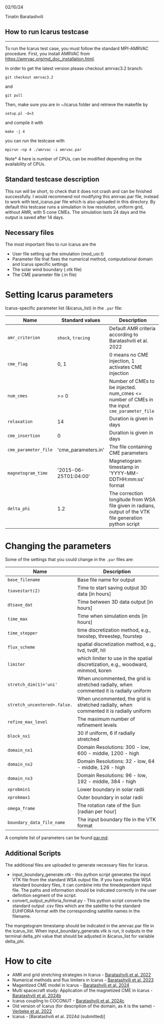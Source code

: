 02/10/24

Tinatin Baratashvili

## How to run Icarus testcase
----------------

To run the Icarus test case, you must follow the standard MPI-AMRVAC procedure. First, you install AMRVAC from https://amrvac.org/md_doc_installation.html.

In order to get the latest version please checkout amrvac3.2 branch:
```
git checkout amrvac3.2
```
and
```
git pull
```

Then, make sure you are in ~/icarus folder and retrieve the makefile by
```
setup.pl -d=3
```
and compile it with
```
make -j 4
```

you can run the testcase with
```
mpirun –np 4 ./amrvac -i amrvac.par
```
Note* 4 here is number of CPUs, can be modified depending on the availability of CPUs.


## Standard testcase description

This run will be short, to check that it does not crash and can be finished successfully. I would recommend not modifying this amrvac.par file, instead to work with test_icarus.par file which is also uploaded in this directory. By default this testcase runs a simulation in low resolution, uniform grid, without AMR, with 5 cone CMEs. The simulation lasts 24 days and the output is saved after 14 days.



## Necessary files
The most important files to run Icarus are the


- User file setting up the simulation (mod_usr.t)
- Parameter file that fixes the numerical method, computational domain and Icarus specific settings
- The solar wind boundary (.vtk file)
- The CME parameter file (.in file)

# Setting Icarus parameters

Icarus-specific parameter list (&icarus_list) in the `.par` file:

Name | Standard values | Description
---|---|---
`amr_criterion` |`shock`, `tracing` | Default AMR criteria according to Baratashvili et al. 2022
`cme_flag` |0, 1 | 0 means no CME injection, 1 activates CME injection
`num_cmes` | >= 0 |Number of CMEs to be injected. num_cmes <= number of CMEs in the input `cme_parameter_file`
`relaxation` | 14 | Duration is given in days
`cme_insertion` | 0 | Duration is given in days
`cme_parameter_file` | 'cme_parameters.in' | The file containing CME parameters
`magnetogram_time` |'2015-06-25T01:04:00' | Magnetogram timestamp in 'YYYY-MM-DDTHH:mm:ss' format
`delta_phi` | 1.2 | The correction longitude from WSA file given in radians, output of the VTK file generation python script


# Changing the parameters

Some of the settings that you could change in the `.par` files are:

Name | Description
---|---
`base_filename` | Base file name for output
`tsavestart(2)` | Time to start saving output 3D data [in hours]
`dtsave_dat` | Time between 3D data output [in hours]
`time_max` | Time when simulation ends [in hours]
`time_stepper` | time discretization method, e.g., twostep, threestep, fourstep
`flux_scheme` | spatial discretization method, e.g., tvd, tvdlf, hll
`limiter` | which limiter to use in the spatial discretization, e.g., woodward, minmod, koren
`stretch_dim(1)='uni'` | When uncommented, the grid is stretched radially, when commented it is radially uniform
`stretch_uncentered=.false.` | When uncommented, the grid is stretched radially, when commented it is radially uniform
`refine_max_level` | The maximum number of refinement levels
`block_nx1` | 30 if uniform, 6 if radially stretched
`domain_nx1` | Domain Resolutions: 300 - low, 600 - middle, 1200 - high
`domain_nx2` | Domain Resolutions: 32 - low, 64 - middle, 126 - high
`domain_nx3` | Domain Resolutions: 96 - low, 192 - middle, 384 - high
`xprobmin1`  | Lower boundary in solar radii
`xprobmax1` | Outer boundary in solar radii
`omega_frame` | The rotation rate of the Sun [radian per hour]
`boundary_data_file_name` | The input boundary file in the VTK format



A complete list of parameters can be found [par.md](par.md).


## Additional Scripts

The additional files are uploaded to generate necessary files for Icarus.

- input_boundary_generate.vtk - this python script generates the input VTK file from the standard WSA output file. If you have multiple WSA standard boundary files, it can combine into the timedependent input file. The paths and information should be indicated correctly in the user definition segment of the script.
- convert_output_euhforia_format.py - This python script converts the standard output .csv files which are the satellite to the standard EUHFORIA format with the corresponding satellite names in the filename.



The mangetogram timestamp should be indicated in the amrvac.par file in the icarus_list. When input_boundary_generate.vtk is run, it outputs in the terminal delta_phi value that should be adjusted in &icarus_list for variable delta_phi.



# How to cite
- AMR and grid stretching strategies in Icarus - [Baratashvili et al. 2022](https://ui.adsabs.harvard.edu/abs/2022A%26A...667A.133B/abstract)
- Numerical methods and flux limiters in Icarus - [Baratashvili et al. 2023](https://ui.adsabs.harvard.edu/abs/2023SunGe..15...49B/abstract)
- Magentized CME model in Icarus - [Baratashvili et al. 2024](https://ui.adsabs.harvard.edu/abs/2024A%26A...683A..81B/abstract)
- Multi spacecraft study: Application of the magnetized CME in Icarus - [Baratashvili et al. 2024b](https://ui.adsabs.harvard.edu/abs/2024A%26A...689A..98B/abstract)
- Icarus coupling to COCONUT - [Baratashvili et al. 2024c](https://ui.adsabs.harvard.edu/abs/2024A%26A...690A.184B/abstract)
- Old version of Icarus (for description of the domain, as it is the same) - [Verbeke et al. 2022](https://ui.adsabs.harvard.edu/abs/2022A%26A...662A..50V/abstract)
- Icarus - [Baratashvili et al. 2024d (submitted)]
